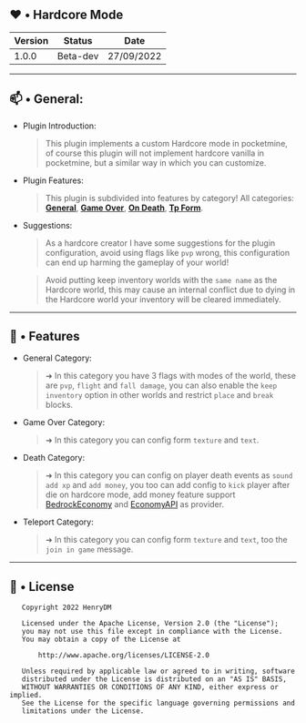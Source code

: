 ## ♥️ • Hardcore Mode

| Version | Status | Date | 
| --- | --- | --- |
| 1.0.0 | Beta-dev | 27/09/2022 |

---

## 📫 • General:

 - Plugin Introduction: 

   > This plugin implements a custom Hardcore mode in pocketmine, of course this plugin will not implement hardcore vanilla in pocketmine, but a similar way in which you can customize.
 
 - Plugin Features:

   > This plugin is subdivided into features by category! All categories:
   > **[General](https://github.com/Henry12960/Hardcore/new/main?readme=1#--features)**, 
   > **[Game Over](https://github.com/Henry12960/Hardcore/new/main?readme=1#--features)**,
   > **[On Death](https://github.com/Henry12960/Hardcore/new/main?readme=1#--features)**,
   > **[Tp Form](https://github.com/Henry12960/Hardcore/new/main?readme=1#--features)**.

 - Suggestions:

   > As a hardcore creator I have some suggestions for the plugin configuration, avoid using flags like `pvp` wrong, this configuration can end up harming the gameplay of your world!

   > Avoid putting keep inventory worlds with the `same name` as the Hardcore world, this may cause an internal conflict due to dying in the Hardcore world your inventory will be cleared immediately.

---

## 🔰 • Features

 - General Category:
  
   > ➜ In this category you have 3 flags with modes of the world, these are `pvp`, `flight` and `fall damage`, you can also enable the `keep inventory` option in other worlds and restrict `place` and `break` blocks.

 - Game Over Category:
   
   > ➜ In this category you can config form `texture` and `text`.

 - Death Category:

   > ➜ In this category you can config on player death events as `sound` `add xp` and `add money`, you too can add config to `kick` player after die on hardcore mode, add money feature support [BedrockEconomy](https://poggit.pmmp.io/p/BedrockEconomy) and [EconomyAPI](https://poggit.pmmp.io/p/EconomyAPI/5.7.3-PM4) as provider.

 - Teleport Category:

   > ➜ In this category you can config form `texture` and `text`, too the `join in game` message.
    
---

## 📜 • License

```
   Copyright 2022 HenryDM

   Licensed under the Apache License, Version 2.0 (the "License");
   you may not use this file except in compliance with the License.
   You may obtain a copy of the License at

       http://www.apache.org/licenses/LICENSE-2.0

   Unless required by applicable law or agreed to in writing, software
   distributed under the License is distributed on an "AS IS" BASIS,
   WITHOUT WARRANTIES OR CONDITIONS OF ANY KIND, either express or implied.
   See the License for the specific language governing permissions and
   limitations under the License.

```
